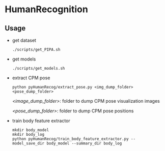 # HumanRecognition

## Usage
+ get dataset

	```
	./scripts/get_PIPA.sh
	```

+ get models

	```
	./scripts/get_models.sh
	```
+ extract CPM pose

	```
	python pyHumanRecog/extract_pose.py <img_dump_folder> <pose_dump_folder>
	```
	*\<image\_dump\_folder\>*: folder to dump CPM pose visualization images

	*\<pose\_dump\_folder\>*: folder to dump CPM pose positions
	
+ train body feature extractor

	```
	mkdir body_model
	mkdir body_log
	python pyHumanRecog/train_body_feature_extractor.py --model_save_dir body_model --summary_dir body_log
	
	```


	
